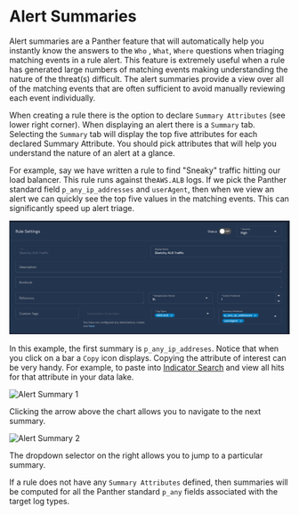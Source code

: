 # Alert Summaries

Alert summaries are a Panther feature that will automatically help you instantly know the answers to the `Who` , `What`, `Where` questions when triaging matching events in a rule alert. This feature is extremely useful when a rule has generated large numbers of matching events making understanding the nature of the threat(s) difficult. The alert summaries provide a view over all of the matching events that are often sufficient to avoid manually reviewing each event individually.

When creating a rule there is the option to declare `Summary Attributes` (see lower right corner). When displaying an alert there is a `Summary` tab. Selecting the `Summary` tab will display the top five attributes for each declared Summary Attribute. You should pick attributes that will help you understand the nature of an alert at a glance.

For example, say we have written a rule to find "Sneaky" traffic hitting our load balancer. This rule runs against the`AWS.ALB` logs. If we pick the Panther standard field `p_any_ip_addresses` and `userAgent`, then when we view an alert we can quickly see the top five values in the matching events. This can significantly speed up alert triage.

![Summary Attributes](<../../../.gitbook/assets/rule-with-summary-attributes (1) (1).png>)

In this example, the first summary is `p_any_ip_addreses`. Notice that when you click on a bar a `Copy` icon displays. Copying the attribute of interest can be very handy. For example, to paste into [Indicator Search](../data-analytics/indicator-search.md) and view all hits for that attribute in your data lake.

![Alert Summary 1](<../../../.gitbook/assets/alert-summary-1 (1).png>)

Clicking the arrow above the chart allows you to navigate to the next summary.

![Alert Summary 2](<../../../.gitbook/assets/alert-summary-2 (1).png>)

The dropdown selector on the right allows you to jump to a particular summary.

If a rule does not have any `Summary Attributes` defined, then summaries will be computed for all the Panther standard `p_any` fields associated with the target log types.
